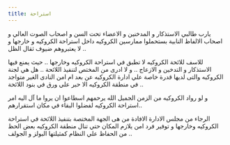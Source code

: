 ```yaml
---
title: استراحة 
---
```


يارب طالبي الاستذكار و المدخنين و الاعضاء تحت السن و اصحاب الصوت العالي و اصحاب الالفاظ النابية بستحملوا ممارسين الكروكيه داخل استراحة الكروكيه و خارجها و لا يعتبروهم ضيوف ثقال الظل  ..

للاسف للائحة الكروكيه لا تطبق في استراحة الكروكيه وخارجها .. حيث يمنع فيها الاستذكار و التدخين و الازعاج .. 
و لا ادرى من المختص لتنفيذ اللائحة .. هل هي لجنة الكروكيه والتى لديها قدرة خاصة علي ادارة الكروكيه عن بعد ام امن النادى الغير متواجد في منطقة الكروكيه الا حبر علي ورق في بنود اللائحة .. 

و لو رواد الكروكيه من الزمن الجميل الله يرحمهم اسطاعوا ان يروا ما آل اليه امر استراحة الكروكيه لفضلوا البقاء في مكان استقرارهم.. 

الرجاء من مجلس الادارة الافادة من هى الجهة  المختصة بتنفيذ اللائحة في استراحة الكروكيه وخارجها و توفير فرد امن يلازم المكان حتي تنال منطقة الكروكيه بعض الحظ من  الحفاظ علي النظام كمثيلتها  البولز و الجولف ..




